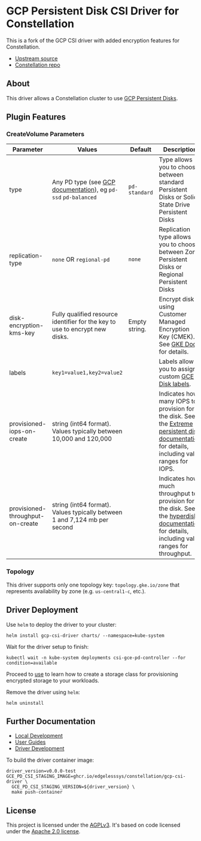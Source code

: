 # GCP Persistent Disk CSI Driver for Constellation

This is a fork of the GCP CSI driver with added encryption features for Constellation.

- [Upstream source](https://github.com/kubernetes-sigs/gcp-compute-persistent-disk-csi-driver)
- [Constellation repo](https://github.com/edgelesssys/constellation)

## About

This driver allows a Constellation cluster to use [GCP Persistent Disks](https://cloud.google.com/persistent-disk).

## Plugin Features

### CreateVolume Parameters

| Parameter                   | Values                    | Default       | Description                                                                                        |
|-----------------------------|---------------------------|---------------|----------------------------------------------------------------------------------------------------|
| type                        | Any PD type (see [GCP documentation](https://cloud.google.com/compute/docs/disks#disk-types)), eg `pd-ssd` `pd-balanced` | `pd-standard` | Type allows you to choose between standard Persistent Disks  or Solid State Drive Persistent Disks |
| replication-type            | `none` OR `regional-pd`   | `none`        | Replication type allows you to choose between Zonal Persistent Disks or Regional Persistent Disks  |
| disk-encryption-kms-key     | Fully qualified resource identifier for the key to use to encrypt new disks. | Empty string. | Encrypt disk using Customer Managed Encryption Key (CMEK). See [GKE Docs](https://cloud.google.com/kubernetes-engine/docs/how-to/using-cmek#create_a_cmek_protected_attached_disk) for details. |
| labels                      | `key1=value1,key2=value2` |               | Labels allow you to assign custom [GCE Disk labels](https://cloud.google.com/compute/docs/labeling-resources). |
| provisioned-iops-on-create  | string (int64 format). Values typically between 10,000 and 120,000 |               | Indicates how many IOPS to provision for the disk. See the [Extreme persistent disk documentation](https://cloud.google.com/compute/docs/disks/extreme-persistent-disk) for details, including valid ranges for IOPS. |
| provisioned-throughput-on-create  | string (int64 format). Values typically between 1 and 7,124 mb per second |               | Indicates how much throughput to provision for the disk. See the [hyperdisk documentation](TBD) for details, including valid ranges for throughput. |

### Topology

This driver supports only one topology key:
`topology.gke.io/zone`
that represents availability by zone (e.g. `us-central1-c`, etc.).

## Driver Deployment

Use `helm` to deploy the driver to your cluster:

```shell
helm install gcp-csi-driver charts/ --namespace=kube-system
```

Wait for the driver setup to finish:

```shell
kubectl wait -n kube-system deployments csi-gce-pd-controller --for condition=available
```

Proceed to [use](edgeless/use.md) to learn how to create a storage class for provisioning encrypted storage to your workloads.

Remove the driver using `helm`:

```shell
helm uninstall 
```

## Further Documentation

- [Local Development](docs/kubernetes/development.md)
- [User Guides](docs/kubernetes/user-guides)
- [Driver Development](docs/kubernetes/development.md)

To build the driver container image:

```shell
driver_version=v0.0.0-test
GCE_PD_CSI_STAGING_IMAGE=ghcr.io/edgelesssys/constellation/gcp-csi-driver \
  GCE_PD_CSI_STAGING_VERSION=${driver_version} \
  make push-container
```

## License

This project is licensed under the [AGPLv3](LICENSE). It's based on code licensed under the [Apache 2.0 license](LICENSE.Apache).
